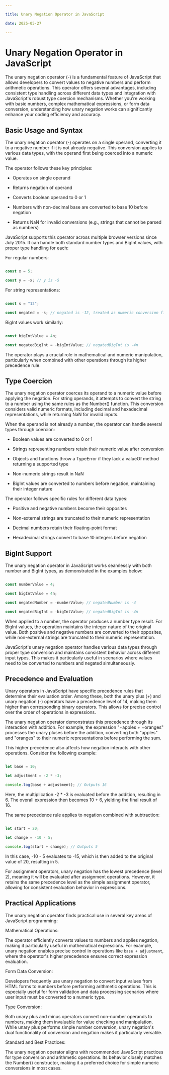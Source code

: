 ```yaml
---

title: Unary Negation Operator in JavaScript

date: 2025-05-27

---
```



# Unary Negation Operator in JavaScript

The unary negation operator (-) is a fundamental feature of JavaScript that allows developers to convert values to negative numbers and perform arithmetic operations. This operator offers several advantages, including consistent type handling across different data types and integration with JavaScript's robust type coercion mechanisms. Whether you're working with basic numbers, complex mathematical expressions, or form data conversion, understanding how unary negation works can significantly enhance your coding efficiency and accuracy.


## Basic Usage and Syntax

The unary negation operator (-) operates on a single operand, converting it to a negative number if it is not already negative. This conversion applies to various data types, with the operand first being coerced into a numeric value.

The operator follows these key principles:

- Operates on single operand

- Returns negation of operand

- Converts boolean operand to 0 or 1

- Numbers with non-decimal base are converted to base 10 before negation

- Returns NaN for invalid conversions (e.g., strings that cannot be parsed as numbers)

JavaScript supports this operator across multiple browser versions since July 2015. It can handle both standard number types and BigInt values, with proper type handling for each:

For regular numbers:

```javascript

const x = 5;

const y = -x; // y is -5

```

For string representations:

```javascript

const s = "12";

const negated = -s; // negated is -12, treated as numeric conversion first

```

BigInt values work similarly:

```javascript

const bigIntValue = 4n;

const negatedBigInt = -bigIntValue; // negatedBigInt is -4n

```

The operator plays a crucial role in mathematical and numeric manipulation, particularly when combined with other operations through its higher precedence rule.


## Type Coercion

The unary negation operator coerces its operand to a numeric value before applying the negation. For string operands, it attempts to convert the string to a number using the same rules as the Number() function. This conversion considers valid numeric formats, including decimal and hexadecimal representations, while returning NaN for invalid inputs.

When the operand is not already a number, the operator can handle several types through coercion:

- Boolean values are converted to 0 or 1

- Strings representing numbers retain their numeric value after conversion

- Objects and functions throw a TypeError if they lack a valueOf method returning a supported type

- Non-numeric strings result in NaN

- BigInt values are converted to numbers before negation, maintaining their integer nature

The operator follows specific rules for different data types:

- Positive and negative numbers become their opposites

- Non-external strings are truncated to their numeric representation

- Decimal numbers retain their floating-point format

- Hexadecimal strings convert to base 10 integers before negation


## BigInt Support

The unary negation operator in JavaScript works seamlessly with both number and BigInt types, as demonstrated in the examples below:

```javascript

const numberValue = 4;

const bigIntValue = 4n;

const negatedNumber = -numberValue; // negatedNumber is -4

const negatedBigInt = -bigIntValue; // negatedBigInt is -4n

```

When applied to a number, the operator produces a number type result. For BigInt values, the operation maintains the integer nature of the original value. Both positive and negative numbers are converted to their opposites, while non-external strings are truncated to their numeric representation.

JavaScript's unary negation operator handles various data types through proper type conversion and maintains consistent behavior across different input types. This makes it particularly useful in scenarios where values need to be converted to numbers and negated simultaneously.


## Precedence and Evaluation

Unary operators in JavaScript have specific precedence rules that determine their evaluation order. Among these, both the unary plus (+) and unary negation (-) operators have a precedence level of 14, making them higher than corresponding binary operators. This allows for precise control over the order of operations in expressions.

The unary negation operator demonstrates this precedence through its interaction with addition. For example, the expression "+apples + +oranges" processes the unary pluses before the addition, converting both "apples" and "oranges" to their numeric representations before performing the sum.

This higher precedence also affects how negation interacts with other operations. Consider the following example:

```javascript

let base = 10;

let adjustment = -2 * -3;

console.log(base + adjustment); // Outputs 16

```

Here, the multiplication -2 * -3 is evaluated before the addition, resulting in 6. The overall expression then becomes 10 + 6, yielding the final result of 16.

The same precedence rule applies to negation combined with subtraction:

```javascript

let start = 20;

let change = -10 - 5;

console.log(start + change); // Outputs 5

```

In this case, -10 - 5 evaluates to -15, which is then added to the original value of 20, resulting in 5.

For assignment operators, unary negation has the lowest precedence (level 2), meaning it will be evaluated after assignment operations. However, it retains the same precedence level as the simple assignment operator, allowing for consistent evaluation behavior in expressions.


## Practical Applications

The unary negation operator finds practical use in several key areas of JavaScript programming:

Mathematical Operations: 

The operator efficiently converts values to numbers and applies negation, making it particularly useful in mathematical expressions. For example, unary negation enables precise control in operations like `base + adjustment`, where the operator's higher precedence ensures correct expression evaluation.

Form Data Conversion:

Developers frequently use unary negation to convert input values from HTML forms to numbers before performing arithmetic operations. This is especially useful for form validation and data processing scenarios where user input must be converted to a numeric type.

Type Conversion:

Both unary plus and minus operators convert non-number operands to numbers, making them invaluable for value checking and manipulation. While unary plus performs simple number conversion, unary negation's dual functionality of conversion and negation makes it particularly versatile.

Standard and Best Practices:

The unary negation operator aligns with recommended JavaScript practices for type conversion and arithmetic operations. Its behavior closely matches the Number() constructor, making it a preferred choice for simple numeric conversions in most cases.

